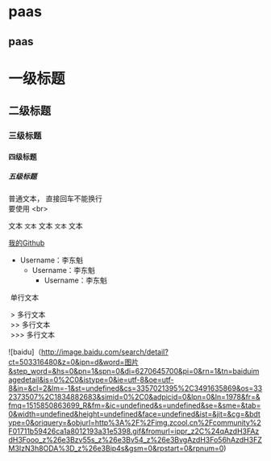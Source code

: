 paas
======
paas
------
# 一级标题 <br>
## 二级标题 <br>
### 三级标题 <br>
#### 四级标题 <br>
##### 五级标题 </br>
普通文本，
直接回车不能换行<br>
要使用 \<br> <br>
  
文本 `文本` 文本 `文本` 文本<br>

[我的Github](https://github.com/lidongkui/paas.git"悬停显示") <br>

* Username：李东魁<br>
  * Username：李东魁<br>
    * Username：李东魁<br>
    
  单行文本<br>
  
  > 多行文本<br>
  >> 多行文本<br>
  >>> 多行文本<br>

![baidu]（http://image.baidu.com/search/detail?ct=503316480&z=0&ipn=d&word=图片&step_word=&hs=0&pn=1&spn=0&di=6270645700&pi=0&rn=1&tn=baiduimagedetail&is=0%2C0&istype=0&ie=utf-8&oe=utf-8&in=&cl=2&lm=-1&st=undefined&cs=3357021395%2C3491635869&os=332373507%2C1834882683&simid=0%2C0&adpicid=0&lpn=0&ln=1978&fr=&fmq=1515850863699_R&fm=&ic=undefined&s=undefined&se=&sme=&tab=0&width=undefined&height=undefined&face=undefined&ist=&jit=&cg=&bdtype=0&oriquery=&objurl=http%3A%2F%2Fimg.zcool.cn%2Fcommunity%2F01711b59426ca1a8012193a31e5398.gif&fromurl=ippr_z2C%24qAzdH3FAzdH3Fooo_z%26e3Bzv55s_z%26e3Bv54_z%26e3BvgAzdH3Fo56hAzdH3FZM3IzN3h8ODA%3D_z%26e3Bip4s&gsm=0&rpstart=0&rpnum=0)
